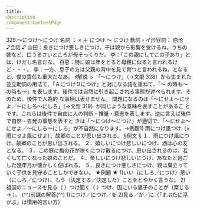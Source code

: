 ```yaml
---
title:
description
component:ContentPage
---
```



329.～につけ～につけ
名詞 ： × ＋ につけ ～ につけ
動詞・イ形容詞： 原形    
♪会話 ♪
山田：良きにつけ悪しきにつけ、子は親から影響を受けるね。うちの姉など、口うるさいところが母そっくりだ。
李：「この親にしてこの子あり」とは、けだし名言だな。 百恵：特に娘は年をとると母親に似ると言われるけど・・・。
李：一方、息子の方は父親の背中を見て育つと言われるね。となると、僕の責任も重大だなあ。
♯解説 ♭
「～につけ」（→文型 328）から生まれた並立助詞の用法で、「ＡにつけＢにつけ」と対になる語を重ねて、「～ の時も～の時も～」を表します。後件では自然に引き起こされる事態が述べられます。そのため、後件で人為的 な事柄は表せません。
問題になるのは「～にせよ～にせよ／～にしろ～にしろ」（→文型 319）が同じような意味を表すことがあるこ とです。これらは後件で自由に人の判断・推量・意志を表します。逆に言えば後件で自然・自発の事態を表すと きは「～につけ～につけ」が適切で、「～にせよ～にせよ／～にしろ～にしろ」が不自然になります。→例題1)
雨につけ風つけ（×雨にせよ風にせよ）、故郷のことが思い出される。
§例文 §
１．雨につけ風につけ、故郷のことが思い出される。
２．嬉しいにつけ悲しいにつけ、酒は心の友となる。
３．この庭に梅の花が咲くにつけ散るにつけ、思い出されるのは、若くして亡くなった娘のことだ。
４．楽しいにつけ悲しいにつけ、あなたと過ごした幾年月が懐かしく偲ばれる。
５．良きにつけ悪しきにつけ、親は巣立っていく子供を見守ることしかできない。
★例題 ★
1)いい（にしろ／につけ）悪い（にしろ／につけ）、もう（決定する／決定した）ことをとやかく言うな。
2) 祖国のニュースを見る（ ）つけ聞く（ ）つけ、国にいる妻子のことが（案じる→ ）。
(^^)前課の解答(^^)
1)につけ／につけ／を
2)見る／が／に（「まぶたに浮かぶ」は慣用的言い方）
